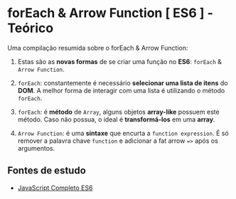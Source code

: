 # forEach & Arrow Function [ ES6 ] - Teórico
Uma compilação resumida sobre o forEach & Arrow Function:

1. Estas são as **novas formas** de se criar uma função no **ES6**: ``forEach`` & ``Arrow Function``.

2. ``forEach``: constantemente é necessário **selecionar uma lista de itens** do **DOM**. A melhor forma de interagir com uma lista é utilizando o método ``forEach``.

3. ``forEach``: é **método** de ``Array``, alguns objetos **array-like** possuem este método. Caso não possua, o ideal é **transformá-los** em uma **array**.

4. ``Arrow Function``: é uma **sintaxe** que encurta a ``function expression``. É só remover a palavra chave ``function`` e adicionar a fat arrow ``=>`` após os argumentos.

## Fontes de estudo
- [JavaScript Completo ES6](https://www.origamid.com/curso/javascript-completo-es6/)
